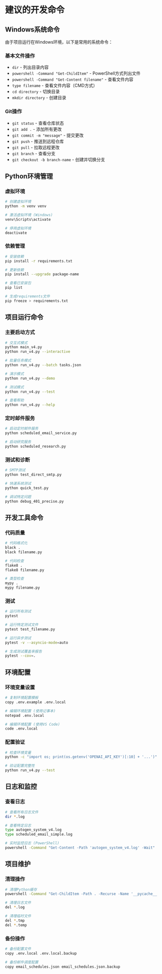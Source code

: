 # 建议的开发命令

## Windows系统命令
由于项目运行在Windows环境，以下是常用的系统命令：

### 基本文件操作
- `dir` - 列出目录内容
- `powershell -Command "Get-ChildItem"` - PowerShell方式列出文件
- `powershell -Command "Get-Content filename"` - 查看文件内容
- `type filename` - 查看文件内容（CMD方式）
- `cd directory` - 切换目录
- `mkdir directory` - 创建目录

### Git操作
- `git status` - 查看仓库状态
- `git add .` - 添加所有更改
- `git commit -m "message"` - 提交更改
- `git push` - 推送到远程仓库
- `git pull` - 拉取远程更改
- `git branch` - 查看分支
- `git checkout -b branch-name` - 创建并切换分支

## Python环境管理
### 虚拟环境
```bash
# 创建虚拟环境
python -m venv venv

# 激活虚拟环境 (Windows)
venv\Scripts\activate

# 停用虚拟环境
deactivate
```

### 依赖管理
```bash
# 安装依赖
pip install -r requirements.txt

# 更新依赖
pip install --upgrade package-name

# 查看已安装包
pip list

# 生成requirements文件
pip freeze > requirements.txt
```

## 项目运行命令
### 主要启动方式
```bash
# 交互式模式
python main_v4.py
python run_v4.py --interactive

# 批量任务模式
python run_v4.py --batch tasks.json

# 演示模式
python run_v4.py --demo

# 测试模式
python run_v4.py --test

# 查看帮助
python run_v4.py --help
```

### 定时邮件服务
```bash
# 启动定时邮件服务
python scheduled_email_service.py

# 启动研究服务
python scheduled_research.py
```

### 测试和诊断
```bash
# SMTP测试
python test_direct_smtp.py

# 快速系统测试
python quick_test.py

# 调试特定问题
python debug_401_precise.py
```

## 开发工具命令
### 代码质量
```bash
# 代码格式化
black .
black filename.py

# 代码检查
flake8 .
flake8 filename.py

# 类型检查
mypy .
mypy filename.py
```

### 测试
```bash
# 运行所有测试
pytest

# 运行特定测试文件
pytest test_filename.py

# 运行异步测试
pytest -v --asyncio-mode=auto

# 生成测试覆盖率报告
pytest --cov=.
```

## 环境配置
### 环境变量设置
```bash
# 复制环境配置模板
copy .env.example .env.local

# 编辑环境配置 (使用记事本)
notepad .env.local

# 编辑环境配置 (使用VS Code)
code .env.local
```

### 配置验证
```bash
# 检查环境变量
python -c "import os; print(os.getenv('OPENAI_API_KEY')[:10] + '...')"

# 验证配置完整性
python run_v4.py --test
```

## 日志和监控
### 查看日志
```bash
# 查看所有日志文件
dir *.log

# 查看特定日志
type autogen_system_v4.log
type scheduled_email_simple.log

# 实时监控日志 (PowerShell)
powershell -Command "Get-Content -Path 'autogen_system_v4.log' -Wait"
```

## 项目维护
### 清理操作
```bash
# 清理Python缓存
powershell -Command "Get-ChildItem -Path . -Recurse -Name '__pycache__' | Remove-Item -Recurse -Force"

# 清理日志文件
del *.log

# 清理临时文件
del *.tmp
del *.temp
```

### 备份操作
```bash
# 备份配置文件
copy .env.local .env.local.backup

# 备份邮件调度配置
copy email_schedules.json email_schedules.json.backup
```